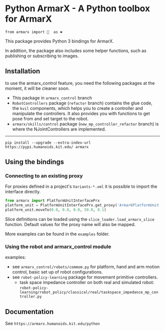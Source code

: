# Python ArmarX - A Python toolbox for ArmarX

```
from armarx import 🤖  as ❤ 
```

This package provides Python 3 bindings for ArmarX.

In addition, the package also includes some helper functions, such as
publishing or subscribing to images.


## Installation

to use the armarx_control feature, you need the following packages at the moment, it will
be cleaner soon.
- This package in `armarx_control` branch
- `RobotControllers` package (`refactor` branch) contains the glue code, the `kvil` components, which helps you to create a controller and 
manipulate the controllers. It also provides you with functions to get pose from and set target to the robot.
- `armarx/skills/control` package (`new_mp_controller_refactor` branch) is where the NJointControllers are implemented. 

---

`pip install --upgrade --extra-index-url https://pypi.humanoids.kit.edu/ armarx`

## Using the bindings

### Connecting to an existing proxy

For proxies defined in a project's `Variants-*.xml` it is possible to import
the interface directly. 

```python
from armarx import PlatformUnitInterfacePrx
platform_unit = PlatformUnitInterfacePrx.get_proxy('Armar6PlatformUnit')
platform_unit.moveTo(0.0, 0.0, 0.0, 50.0, 0.1)
```

Slice definitions can be loaded using the `slice_loader.load_armarx_slice`
function. Default values for the proxy name will also be mapped.

More examples can be found in the `examples` folder.

### Using the robot and armarx_control module

examples:
- see `armarx_control/robots/commom.py` for platform, hand and arm motion control, basic set up of robot configurations.
- see `robot-policy-learning` package for movement primitive controllers. 
  - task space impedance controller on both real and simulated robot: `robot-policy-learning/robot_policy/classical/real/taskspace_impedance_mp_controller.py`

## Documentation

See `https://armarx.humanoids.kit.edu/python`
